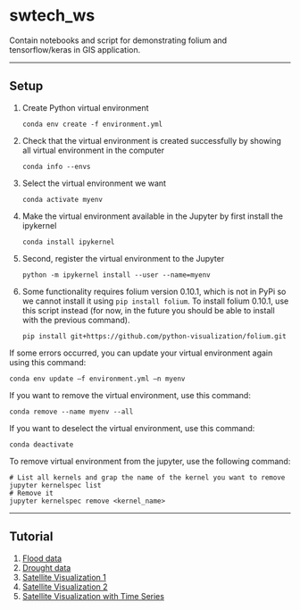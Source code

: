 # swtech_ws
Contain notebooks and script for demonstrating folium and tensorflow/keras in GIS application. 

----
## Setup

1. Create Python virtual environment
    ```
    conda env create -f environment.yml
    ```

2. Check that the virtual environment is created successfully by showing all virtual environment in the computer
    ```
    conda info --envs
    ```

3. Select the virtual environment we want
    ```
    conda activate myenv
    ```

4. Make the virtual environment available in the Jupyter by first install the ipykernel
    ```
    conda install ipykernel
    ```

5. Second, register the virtual environment to the Jupyter
    ```
    python -m ipykernel install --user --name=myenv
    ```

6. Some functionality requires folium version 0.10.1, which is not in PyPi so we cannot install it using `pip install folium`. To  install folium 0.10.1, use this script instead (for now, in the future you should be able to install with the previous command). 
    ```
    pip install git+https://github.com/python-visualization/folium.git
    ```


If some errors occurred, you can update your virtual environment again using this command:
```
conda env update –f environment.yml –n myenv
```

If you want to remove the virtual environment, use this command:
```
conda remove --name myenv --all
```

If you want to deselect the virtual environment, use this command:
```
conda deactivate
```

To remove virtual environment from the jupyter, use the following command:
```
# List all kernels and grap the name of the kernel you want to remove
jupyter kernelspec list
# Remove it
jupyter kernelspec remove <kernel_name>
```

----
## Tutorial
1. [Flood data](https://github.com/sgulyano/swtech_ws/blob/master/flood_viz.ipynb)
2. [Drought data](https://github.com/sgulyano/swtech_ws/blob/master/drought_viz.ipynb)
3. [Satellite Visualization 1](https://github.com/sgulyano/swtech_ws/blob/master/sat_viz1.ipynb)
4. [Satellite Visualization 2](https://github.com/sgulyano/swtech_ws/blob/master/sat_viz2.ipynb)
5. [Satellite Visualization with Time Series](https://github.com/sgulyano/swtech_ws/blob/master/sat_viz_time.ipynb)